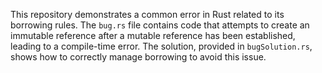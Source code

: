This repository demonstrates a common error in Rust related to its borrowing rules. The `bug.rs` file contains code that attempts to create an immutable reference after a mutable reference has been established, leading to a compile-time error.  The solution, provided in `bugSolution.rs`, shows how to correctly manage borrowing to avoid this issue.